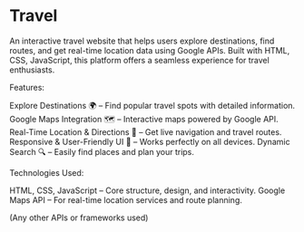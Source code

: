 # Travel
An interactive travel website that helps users explore destinations, find routes, and get real-time location data using Google APIs. Built with HTML, CSS, JavaScript, this platform offers a seamless experience for travel enthusiasts.

Features:

Explore Destinations 🌍 – Find popular travel spots with detailed information.
Google Maps Integration 🗺️ – Interactive maps powered by Google API.
Real-Time Location & Directions 🚗 – Get live navigation and travel routes.
Responsive & User-Friendly UI 🎨 – Works perfectly on all devices.
Dynamic Search 🔍 – Easily find places and plan your trips.

Technologies Used:

HTML, CSS, JavaScript – Core structure, design, and interactivity.
Google Maps API – For real-time location services and route planning.

(Any other APIs or frameworks used)
